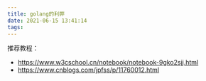 ```yaml
---
title: golang的利弊
date: 2021-06-15 13:41:14
tags:
---
```




推荐教程：

- https://www.w3cschool.cn/notebook/notebook-9gko2sjj.html
- https://www.cnblogs.com/jpfss/p/11760012.html
